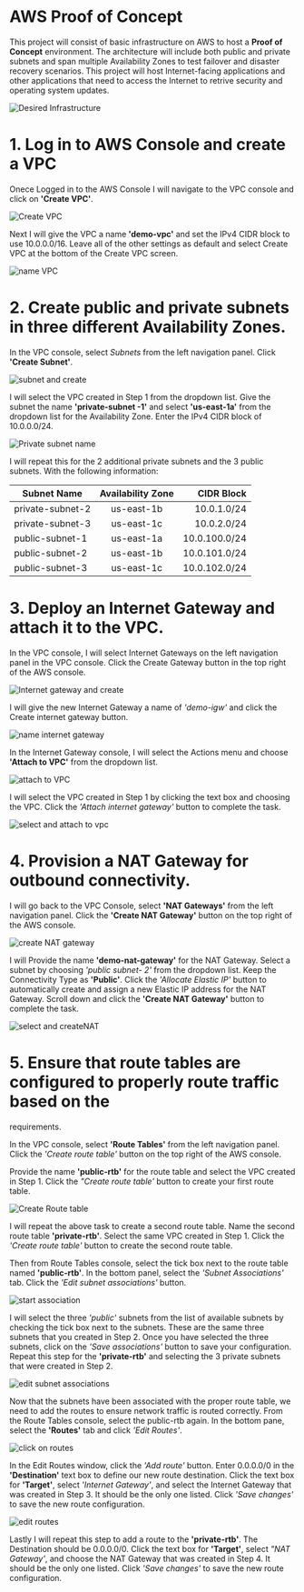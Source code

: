 # AWS Proof of Concept

This project will consist of basic infrastructure on AWS to host a __Proof of Concept__ environment. The architecture will include both public and private subnets and span multiple Availability Zones to test failover and disaster recovery scenarios. This project will host Internet-facing applications and other applications that need to access the Internet to retrive security and operating system updates.

![Desired Infrastructure](https://github.com/EvelioMorales/AWS-Proof-of-Concept/blob/main/AWSimages/PoCdiagram.png)

# 1. Log in to AWS Console and create a VPC 

Onece Logged in to the AWS Console I will navigate to the VPC console and click on __'Create VPC'__.

![Create VPC](https://github.com/EvelioMorales/AWS-Proof-of-Concept/blob/main/AWSimages/Create%20VPC.png)

Next I will give the VPC a name __'demo-vpc'__ and set the IPv4 CIDR block to use 10.0.0.0/16. Leave all of the
other settings as default and select Create VPC at the bottom of the Create VPC screen.

![name VPC](https://github.com/EvelioMorales/AWS-Proof-of-Concept/blob/main/AWSimages/name%20VPC.png)

# 2. Create public and private subnets in three different Availability Zones.

In the VPC console, select *_Subnets_* from the left navigation panel. Click __'Create Subnet'__.

![subnet and create](https://github.com/EvelioMorales/AWS-Proof-of-Concept/blob/main/AWSimages/subnet%20and%20create.png) 

I will select the VPC created in Step 1 from the dropdown list. Give the subnet the name __'private-subnet
-1'__ and select __'us-east-1a'__ from the dropdown list for the Availability Zone. Enter the IPv4 CIDR block
of 10.0.0.0/24.

![Private subnet name](https://github.com/EvelioMorales/AWS-Proof-of-Concept/blob/main/AWSimages/Private%20subnet%20name.png)

I will repeat this for the 2 additional private subnets and the 3 public subnets. With the following information: 


| Subnet Name        | Availability Zone           | CIDR Block  |
| -------------      |:-------------:              | -----:|
| private-subnet-2   | us-east-1b      | 10.0.1.0/24 |
| private-subnet-3   | us-east-1c      | 10.0.2.0/24 |
| public-subnet-1    | us-east-1a      | 10.0.100.0/24 |
| public-subnet-2    | us-east-1b      | 10.0.101.0/24 |
| public-subnet-3    | us-east-1c      | 10.0.102.0/24 |

# 3. Deploy an Internet Gateway and attach it to the VPC.

In the VPC console, I will select Internet Gateways on the left navigation panel in the VPC console. Click
the Create Gateway button in the top right of the AWS console.

![Internet gateway and create](https://github.com/EvelioMorales/AWS-Proof-of-Concept/blob/main/AWSimages/Internet%20gateway%20and%20create.png)

I will give the new Internet Gateway a name of *_'demo-igw'_* and click the Create internet gateway button.

![name internet gateway](https://github.com/EvelioMorales/AWS-Proof-of-Concept/blob/main/AWSimages/name%20internet%20gateway.png)

In the Internet Gateway console, I will select the Actions menu and choose __'Attach to VPC'__ from the dropdown
list.

![attach to VPC](https://github.com/EvelioMorales/AWS-Proof-of-Concept/blob/main/AWSimages/attach%20to%20VPC.png)

I will select the VPC created in Step 1 by clicking the text box and choosing the VPC. Click the *_'Attach internet
gateway'_* button to complete the task.

![select and attach to vpc](https://github.com/EvelioMorales/AWS-Proof-of-Concept/blob/main/AWSimages/select%20and%20attach%20to%20vpc.png)

# 4. Provision a NAT Gateway for outbound connectivity.

I will go back to the VPC Console, select __'NAT Gateways'__ from the left navigation panel. Click the __'Create NAT
Gateway'__ button on the top right of the AWS console.

![create NAT gateway](https://github.com/EvelioMorales/AWS-Proof-of-Concept/blob/main/AWSimages/create%20NAT%20gateway.png)

I will Provide the name __'demo-nat-gateway'__ for the NAT Gateway. Select a subnet by choosing *_'public subnet-
2'_* from the dropdown list. Keep the Connectivity Type as __'Public'__. Click the *_'Allocate Elastic IP'_*
button to automatically create and assign a new Elastic IP address for the NAT Gateway. Scroll down
and click the __'Create NAT Gateway'__ button to complete the task.

![select and createNAT](https://github.com/EvelioMorales/AWS-Proof-of-Concept/blob/main/AWSimages/select%20and%20createNAT.png)

# 5. Ensure that route tables are configured to properly route traffic based on the
requirements.

In the VPC console, select __'Route Tables'__ from the left navigation panel. Click the *_'Create route table'_*
button on the top right of the AWS console.

Provide the name __'public-rtb'__ for the route table and select the VPC created in Step 1. Click the
*_"Create route table'_* button to create your first route table.

![Create Route table](https://github.com/EvelioMorales/AWS-Proof-of-Concept/blob/main/AWSimages/Create%20Route%20table.png)

I will repeat the above task to create a second route table. Name the second route table __'private-rtb'__.
Select the same VPC created in Step 1. Click the *_'Create route table'_* button to create the second route
table.

Then from Route Tables console, select the tick box next to the route table named __'public-rtb'__. In the
bottom panel, select the *_'Subnet Associations'_* tab. Click the *_'Edit subnet associations'_* button.

![start association](https://github.com/EvelioMorales/AWS-Proof-of-Concept/blob/main/AWSimages/start%20association.png)

I will select the three *_'public'_* subnets from the list of available subnets by checking the tick box next to the
subnets. These are the same three subnets that you created in Step 2. Once you have selected the
three subnets, click on the *_'Save associations'_* button to save your configuration.
Repeat this step for the __'private-rtb'__ and selecting the 3 private subnets that were created in Step
2.

![edit subnet associations](https://github.com/EvelioMorales/AWS-Proof-of-Concept/blob/main/AWSimages/edit%20subnet%20association.png)

Now that the subnets have been associated with the proper route table, we need to add the routes
to ensure network traffic is routed correctly. From the Route Tables console, select the public-rtb
again. In the bottom pane, select the __'Routes'__ tab and click *_'Edit Routes'_*.

![click on routes](https://github.com/EvelioMorales/AWS-Proof-of-Concept/blob/main/AWSimages/click%20on%20routes.png)

In the Edit Routes window, click the *_'Add route'_* button. Enter 0.0.0.0/0 in the __'Destination'__ text box
to define our new route destination. Click the text box for __'Target'__, select *_'Internet Gateway'_*, and select
the Internet Gateway that was created in Step 3. It should be the only one listed. Click *_'Save changes'_*
to save the new route configuration.

![edit routes](https://github.com/EvelioMorales/AWS-Proof-of-Concept/blob/main/AWSimages/edit%20routes.png)

Lastly I will repeat this step to add a route to the __'private-rtb'__. The Destination should be 0.0.0.0/0. Click the
text box for __'Target'__, select *_"NAT Gateway'_*, and choose the NAT Gateway that was created in Step 4. It
should be the only one listed. Click *_'Save changes'_* to save the new route configuration.

